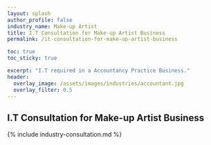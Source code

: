 ```yaml
---
layout: splash 
author_profile: false 
industry_name: Make-up Artist
title: I.T Consultation for Make-up Artist Business
permalink: /it-consultation-for-make-up-artist-business

toc: true
toc_sticky: true

excerpt: "I.T required in a Accountancy Practice Business."
header:
  overlay_image: /assets/images/industries/accountant.jpg
  overlay_filter: 0.5 
---
```


## I.T Consultation for Make-up Artist Business

{% include industry-consultation.md %}
